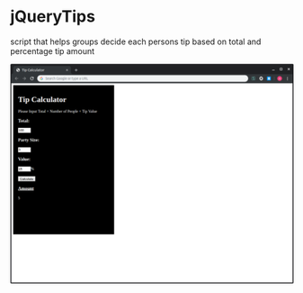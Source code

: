 # jQueryTips
script that helps groups decide each persons tip based on total and percentage tip amount

![alt](example_2.png)
